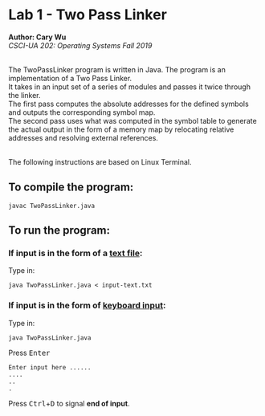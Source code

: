 Lab 1 - Two Pass Linker
==========================================
**Author: Cary Wu**
<br>
*CSCI-UA 202: Operating Systems Fall 2019*
<br>
<br>


The TwoPassLinker program is written in Java. The program is an implementation of a Two Pass Linker. <br>
It takes in an input set of a series of modules and passes it twice through the linker. <br>
The first pass computes the absolute addresses for the defined symbols and outputs the corresponding symbol map. <br>
The second pass uses what was computed in the symbol table to generate the actual output in the form of a memory map
by relocating relative addresses and resolving external references. <br>
<br>

The following instructions are based on Linux Terminal.

## To compile the program: 
```
javac TwoPassLinker.java
```

## To run the program:

### If input is in the form of a <u>text file</u>: 
Type in: 
```
java TwoPassLinker.java < input-text.txt
```

### If input is in the form of <u>keyboard input</u>: 
Type in:
```
java TwoPassLinker.java
```
Press <kbd>Enter</kbd>
```
Enter input here ......
....
..
.
```
Press <kbd>Ctrl</kbd>+<kbd>D</kbd> to signal <b>end of input</b>.


